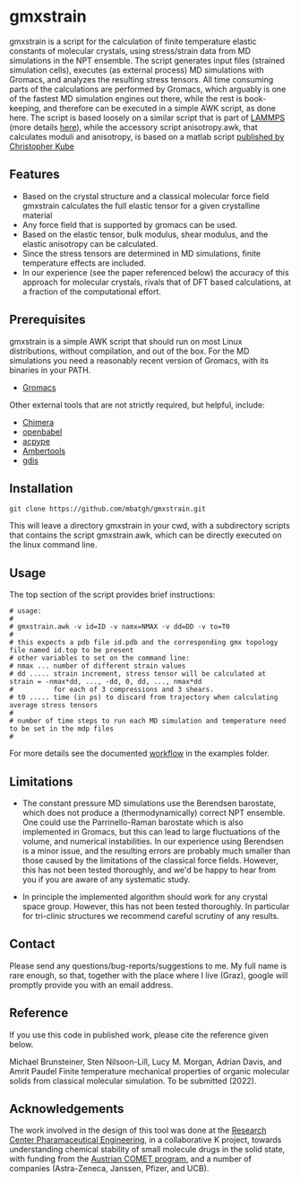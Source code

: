 
# gmxstrain

gmxstrain is a script for the calculation of finite temperature elastic constants of molecular crystals,
using stress/strain data from MD simulations in the NPT ensemble. The script generates input files
(strained simulation cells), executes (as external process) MD simulations with Gromacs, and analyzes
the resulting stress tensors. All time consuming parts of the calculations are performed by Gromacs, which
arguably is one of the fastest MD simulation engines out there, while the rest is book-keeping, and therefore
can be executed in a simple AWK script, as done here. The script is based loosely on a similar script that is part
of [LAMMPS](https://www.sciencedirect.com/science/article/pii/S0010465521002836) (more
details [here](https://github.com/lammps/lammps/tree/develop/examples/ELASTIC)), while the accessory script
anisotropy.awk, that calculates moduli and anisotropy, is based on a matlab script
[published by Christopher Kube](https://aip.scitation.org/doi/10.1063/1.4962996)

## Features

- Based on the crystal structure and a classical molecular force field gmxstrain calculates the full elastic tensor for a given crystalline material
- Any force field that is supported by gromacs can be used.
- Based on the elastic tensor, bulk modulus, shear modulus, and the elastic anisotropy can be calculated.
- Since the stress tensors are determined in MD simulations, finite temperature effects are included.
- In our experience (see the paper referenced below) the accuracy of this approach for molecular crystals,
rivals that of DFT based calculations, at a fraction of the computational effort.

## Prerequisites

gmxstrain is a simple AWK script that should run on most Linux distributions, without
compilation, and out of the box. For the MD simulations you need a reasonably recent
version of Gromacs, with its binaries in your PATH.

- [Gromacs](http://www.gromacs.org/)

Other external tools that are not strictly required, but helpful, include:

- [Chimera](https://www.cgl.ucsf.edu/chimera/)
- [openbabel](http://openbabel.org/)
- [acpype](https://github.com/alanwilter/acpype)
- [Ambertools](http://ambermd.org/AmberTools.php)
- [gdis](https://github.com/arohl/gdis)

## Installation

```
git clone https://github.com/mbatgh/gmxstrain.git
```

This will leave a directory gmxstrain in your cwd, with a subdirectory scripts that contains the
script gmxstrain.awk, which can be directly executed on the linux command line.

## Usage

The top section of the script provides brief instructions:

```
# usage:
#
# gmxstrain.awk -v id=ID -v namx=NMAX -v dd=DD -v to=T0
#
# this expects a pdb file id.pdb and the corresponding gmx topology file named id.top to be present
# other variables to set on the command line:
# nmax ... number of different strain values
# dd ..... strain increment, stress tensor will be calculated at strain = -nmax*dd, ..., -dd, 0, dd, ..., nmax*dd
#          for each of 3 compressions and 3 shears.
# t0 ..... time (in ps) to discard from trajectory when calculating average stress tensors
#
# number of time steps to run each MD simulation and temperature need to be set in the mdp files
#
```

For more details see the documented [workflow](examples/README.md) in the examples folder.

## Limitations

- The constant pressure MD simulations use the Berendsen barostate, which does not produce
a (thermodynamically) correct NPT ensemble. One could use the Parrinello-Raman barostate which
is also implemented in Gromacs, but this can lead to large fluctuations of the volume, and numerical
instabilities. In our experience using Berendsen is a minor issue, and the resulting errors are
probably much smaller than those caused by the limitations of the classical force fields. However,
this has not been tested thoroughly, and we'd be happy to hear from you if you are aware of
any systematic study.

- In principle the implemented algorithm should work for any crystal space group. However,
this has not been tested thoroughly. In particular for tri-clinic structures we recommend careful
scrutiny of any results.

## Contact

Please send any questions/bug-reports/suggestions to me. My full name is rare enough, so that,
together with the place where I live (Graz), google will promptly provide you with an email address.

## Reference

If you use this code in published work, please cite the reference given below.

Michael Brunsteiner, Sten Nilsoon-Lill, Lucy M. Morgan, Adrian Davis, and Amrit Paudel
Finite temperature mechanical properties of organic molecular solids from classical molecular simulation.
To be submitted (2022).

## Acknowledgements

The work involved in the design of this tool was done at the [Research Center Pharamaceutical Engineering](http://www.rcpe.at),
in a collaborative K project, towards understanding chemical stability of small molecule drugs in the solid state, with funding
from the [Austrian COMET program](https://www.ffg.at/en/comet/programme), and a number of companies (Astra-Zeneca, Janssen,
Pfizer, and UCB).

